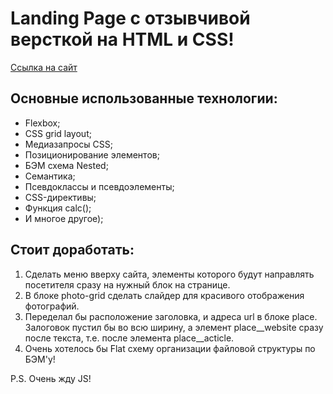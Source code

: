 # Landing Page c отзывчивой версткой на HTML и CSS!

[Ссылка на сайт](https://AlexIT81.github.io/russian-travel/index.html)

## Основные использованные технологии:
* Flexbox;
* CSS grid layout;
* Медиазапросы CSS;
* Позиционирование элементов;
* БЭМ схема Nested;
* Семантика;
* Псевдоклассы и псевдоэлементы;
* CSS-директивы;
* Функция calc();
* И многое другое);

## Стоит доработать:
1. Сделать меню вверху сайта, элементы которого будут направлять посетителя сразу на нужный блок на странице.
2. В блоке photo-grid сделать слайдер для красивого отображения фотографий.
3. Переделал бы расположение заголовка, и адреса url в блоке place. Залоговок пустил бы во всю ширину, а элемент place__website сразу после текста, т.е. после элемента place__acticle.
4. Очень хотелось бы Flat схему организации файловой структуры по БЭМ'у!

P.S. Очень жду JS!
